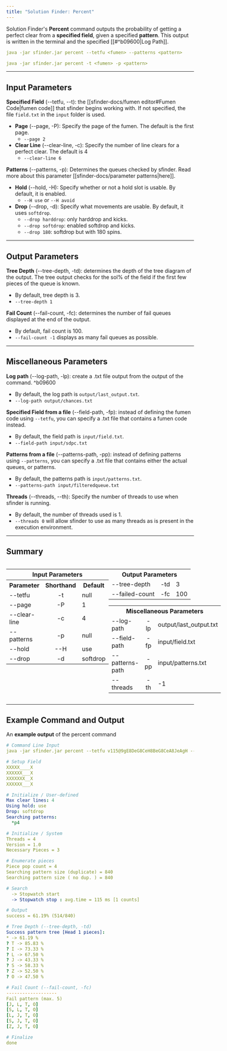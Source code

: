 ```yaml
---
title: "Solution Finder: Percent"
---
```

Solution Finder's **Percent** command outputs the probability of getting a perfect clear from a **specified field**, given a specified **pattern**. This output is written in the terminal and the specified [[#^b09600|Log Path]].
```YAML {title="Command Structure"}
java -jar sfinder.jar percent --tetfu <fumen> --patterns <pattern>
```
```YAML {title="Shorthand Command Structure"}
java -jar sfinder.jar percent -t <fumen> -p <pattern>
```
___
## Input Parameters
**Specified Field** (--tetfu, --t): the [[sfinder-docs/fumen editor#Fumen Code|fumen code]] that sfinder begins working with. If not specified, the file `field.txt` in the `input` folder is used.
- **Page** (--page, -P): Specify the page of the fumen. The default is the first page.
	- `--page 2` 
- **Clear Line** (--clear-line, -c): Specify the number of line clears for a perfect clear. The default is 4
	- `--clear-line 6`

**Patterns** (--patterns, -p): Determines the queues checked by sfinder. Read more about this parameter [[sfinder-docs/parameter patterns|here]].
- **Hold** (--hold, -H): Specify whether or not a hold slot is usable. By default, it is enabled.
	- `--H use` or `--H avoid`
- **Drop** (--drop, -d): Specify what movements are usable. By default, it uses `softdrop`. 
	- `--drop harddrop`: only harddrop and kicks.
	- `--drop softdrop`: enabled softdrop and kicks.
	- `--drop 180`: softdrop but with 180 spins.
___
## Output Parameters
**Tree Depth** (--tree-depth, -td): determines the depth of the tree diagram of the output. The tree output checks for the sol% of the field if the first few pieces of the queue is known.
- By default, tree depth is 3.
- `--tree-depth 1`

**Fail Count** (--fail-count, -fc): determines the number of fail queues displayed at the end of the output.
- By default, fail count is 100.
- `--fail-count -1` displays as many fail queues as possible.
___
## Miscellaneous Parameters
**Log path** (--log-path, -lp): create a .txt file output from the output of the command. ^b09600
- By default, the log path is `output/last_output.txt`.
- `--log-path output/chances.txt`

**Specified Field from a file** (--field-path, -fp): instead of defining the fumen code using `--tetfu`, you can specify a .txt file that contains a fumen code instead.
- By default, the field path is `input/field.txt`.
- `--field-path input/sdpc.txt`

**Patterns from a file** (--patterns-path, -pp): instead of defining patterns using `--patterns`, you can specify a .txt file that contains either the actual queues, or patterns.
- By default, the patterns path is `input/patterns.txt`.
- `--patterns-path input/filteredqueue.txt`

**Threads** (--threads, --th): Specify the number of threads to use when sfinder is running.
- By default, the number of threads used is 1.
- `--threads 0` will allow sfinder to use as many threads as is present in the execution environment.
___
## Summary
<div style="display: flex; justify-content: space-around;''">
	<div>
		<table width="40%">
			<tr>
				<th colspan="3">Input Parameters</th>
			</tr>
			<tr>
				<th>Parameter</th>
				<th>Shorthand</th>
				<th>Default</th>
			</tr>
			<tr>
				<td>--tetfu</td>
				<td style="text-align: center;">-t</td>
				<td>null</td>
			</tr>
			<tr>
				<td>--page</td>
				<td style="text-align: center;">-P</td>
				<td>1</td>
			</tr>
			<tr>
				<td>--clear-line</td>
				<td style="text-align: center;">-c</td>
				<td>4</td>
			</tr>
			<tr>
				<td>--patterns</td>
				<td style="text-align: center;">-p</td>
				<td>null</td>
			</tr>
			<tr>
				<td>--hold</td>
				<td style="text-align: center;">--H</td>
				<td>use</td>
			</tr>
			<tr>
				<td>--drop</td>
				<td style="text-align: center;">-d</td>
				<td>softdrop</td>
			</tr>
			</table>
	</div>
	<div style="flex-direction: column;">
		<div>
			<table width="400px">
				<tr>
					<th colspan="3">Output Parameters</th>
				</tr>
				<tr>
					<td>--tree-depth</td>
					<td style="text-align: center;">-td</td>
					<td>3</td>
				</tr>
				<tr>
					<td>--failed-count</td>
					<td style="text-align: center;">-fc</td>
					<td>100</td>
				</tr>
			</table>
		</div>
		<div>
			<table  width="400px">
				<tr>
					<th colspan="3">Miscellaneous Parameters</th>
				</tr>
				<tr>
					<td>--log-path</td>
					<td style="text-align: center;">-lp</td>
					<td>output/last_output.txt</td>
				</tr>
				<tr>
					<td>--field-path</td>
					<td style="text-align: center;">-fp</td>
					<td>input/field.txt</td>
				</tr>
				<tr>
					<td>--patterns-path</td>
					<td style="text-align: center;">-pp</td>
					<td>input/patterns.txt</td>
				</tr>
				<tr>
					<td>--threads</td>
					<td style="text-align: center;">-th</td>
					<td>-1</td>
				</tr>
			</table>
		</div>
	</div>
</div>

___
## Example Command and Output
An **example output** of the percent command
```YAML {title="output/last_output.txt"}
# Command Line Input
java -jar sfinder.jar percent --tetfu v115@9gE8DeG8CeH8BeG8CeA8JeAgH --patterns *p4 -td 1 -fc 5

# Setup Field
XXXXX____X
XXXXXX___X
XXXXXXX__X
XXXXXX___X

# Initialize / User-defined
Max clear lines: 4
Using hold: use
Drop: softdrop
Searching patterns:
  *p4

# Initialize / System
Threads = 4
Version = 1.0
Necessary Pieces = 3

# Enumerate pieces
Piece pop count = 4
Searching pattern size (duplicate) = 840
Searching pattern size ( no dup. ) = 840

# Search
  -> Stopwatch start
  -> Stopwatch stop : avg.time = 115 ms [1 counts]

# Output
success = 61.19% (514/840)

# Tree Depth (--tree-depth, -td)
Success pattern tree [Head 1 pieces]:
* -> 61.19 %
? T -> 85.83 %
? I -> 73.33 %
? L -> 67.50 %
? J -> 43.33 %
? S -> 58.33 %
? Z -> 52.50 %
? O -> 47.50 %

# Fail Count (--fail-count, -fc)
-------------------
Fail pattern (max. 5)
[J, L, T, O]
[S, L, T, O]
[L, J, T, O]
[S, J, T, O]
[Z, J, T, O]

# Finalize
done
```